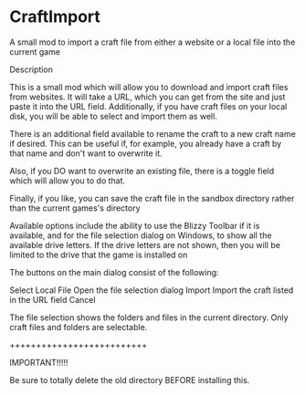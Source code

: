 # CraftImport
A small mod to import a craft file from either a website or a local file into the current game

Description

This is a small mod which will allow you to download and import craft files from websites. It will take a URL, which you can get from the site and just paste it into the URL field.
Additionally, if you have craft files on your local disk, you will be able to select and import them as well.

There is an additional field available to rename the craft to a new craft name if desired. This can be useful if, for example, you already have a craft by that name and don't want to overwrite it.

Also, if you DO want to overwrite an existing file, there is a toggle field which will allow you to do that.

Finally, if you like, you can save the craft file in the sandbox directory rather than the current games's directory

Available options include the ability to use the Blizzy Toolbar if it is available, and for the file selection dialog on Windows, to show all the available drive letters. If the drive letters are not shown, then you will be limited to the drive that the game is installed on

The buttons on the main dialog consist of the following:

Select Local File	Open the file selection dialog
Import	Import the craft listed in the URL field
Cancel	

The file selection shows the folders and files in the current directory. Only craft files and folders are selectable.


++++++++++++++++++++++++++

IMPORTANT!!!!!

Be sure to totally delete the old directory BEFORE installing this.

